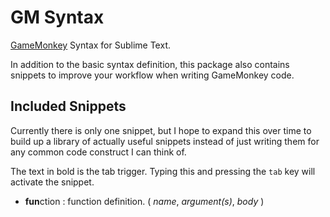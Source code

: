 GM Syntax
=========

[GameMonkey](http://www.gmscript.com/) Syntax for Sublime Text.

In addition to the basic syntax definition, this package also contains snippets to improve your workflow when writing GameMonkey code.

Included Snippets
-----------------

Currently there is only one snippet, but I hope to expand this over time to build up a library of actually useful snippets instead of just writing them for any common code construct I can think of.

The text in bold is the tab trigger. Typing this and pressing the `tab` key will activate the snippet.

* **fun**ction : function definition. ( *name*, *argument(s)*, *body* )
